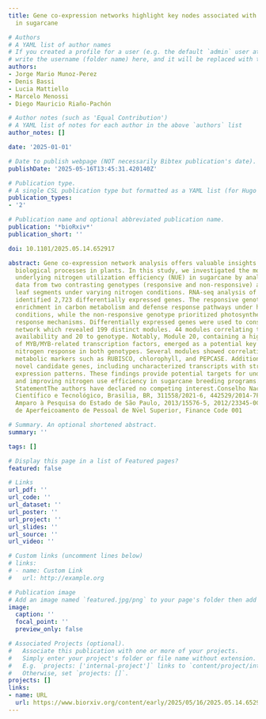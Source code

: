 ```yaml
---
title: Gene co-expression networks highlight key nodes associated with Ammonium nitrate
  in sugarcane

# Authors
# A YAML list of author names
# If you created a profile for a user (e.g. the default `admin` user at `content/authors/admin/`), 
# write the username (folder name) here, and it will be replaced with their full name and linked to their profile.
authors:
- Jorge Mario Munoz-Perez
- Denis Bassi
- Lucia Mattiello
- Marcelo Menossi
- Diego Mauricio Riaño-Pachón

# Author notes (such as 'Equal Contribution')
# A YAML list of notes for each author in the above `authors` list
author_notes: []

date: '2025-01-01'

# Date to publish webpage (NOT necessarily Bibtex publication's date).
publishDate: '2025-05-16T13:45:31.420140Z'

# Publication type.
# A single CSL publication type but formatted as a YAML list (for Hugo requirements).
publication_types:
- '2'

# Publication name and optional abbreviated publication name.
publication: '*bioRxiv*'
publication_short: ''

doi: 10.1101/2025.05.14.652917

abstract: Gene co-expression network analysis offers valuable insights into complex
  biological processes in plants. In this study, we investigated the molecular mechanisms
  underlying nitrogen utilization efficiency (NUE) in sugarcane by analyzing transcriptome
  data from two contrasting genotypes (responsive and non-responsive) across different
  leaf segments under varying nitrogen conditions. RNA-seq analysis of 48 samples
  identified 2,723 differentially expressed genes. The responsive genotype showed
  enrichment in carbon metabolism and defense response pathways under high nitrogen
  conditions, while the non-responsive genotype prioritized photosynthesis and stress
  response mechanisms. Differentially expressed genes were used to construct a co-expression
  network which revealed 199 distinct modules. 44 modules correlating to nitrogen
  availability and 20 to genotype. Notably, Module 20, containing a high proportion
  of MYB/MYB-related transcription factors, emerged as a potential key regulator of
  nitrogen response in both genotypes. Several modules showed correlation with important
  metabolic markers such as RUBISCO, chlorophyll, and PEPCASE. Additionally, we identified
  novel candidate genes, including uncharacterized transcripts with strong genotype-specific
  expression patterns. These findings provide potential targets for understanding
  and improving nitrogen use efficiency in sugarcane breeding programs.Competing Interest
  StatementThe authors have declared no competing interest.Conselho Nacional de Desenvolvimento
  Cientı́fico e Tecnológico, Brasilia, BR, 311558/2021-6, 442529/2014-7Fundação de
  Amparo à Pesquisa do Estado de São Paulo, 2013/15576-5, 2012/23345-0Coordenação
  de Aperfeicoamento de Pessoal de Nv́el Superior, Finance Code 001

# Summary. An optional shortened abstract.
summary: ''

tags: []

# Display this page in a list of Featured pages?
featured: false

# Links
url_pdf: ''
url_code: ''
url_dataset: ''
url_poster: ''
url_project: ''
url_slides: ''
url_source: ''
url_video: ''

# Custom links (uncomment lines below)
# links:
# - name: Custom Link
#   url: http://example.org

# Publication image
# Add an image named `featured.jpg/png` to your page's folder then add a caption below.
image:
  caption: ''
  focal_point: ''
  preview_only: false

# Associated Projects (optional).
#   Associate this publication with one or more of your projects.
#   Simply enter your project's folder or file name without extension.
#   E.g. `projects: ['internal-project']` links to `content/project/internal-project/index.md`.
#   Otherwise, set `projects: []`.
projects: []
links:
- name: URL
  url: https://www.biorxiv.org/content/early/2025/05/16/2025.05.14.652917
---
```



